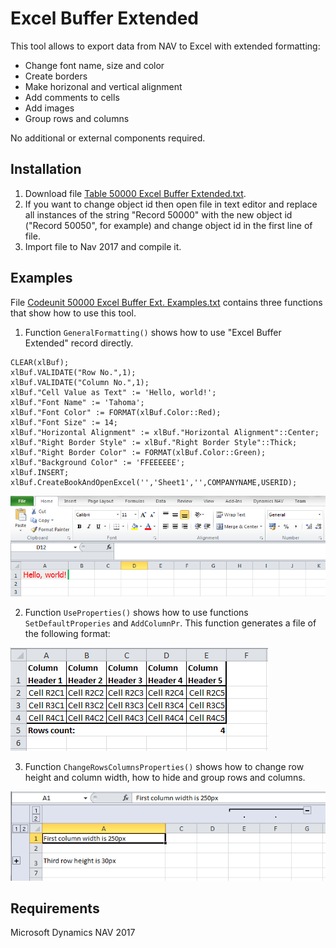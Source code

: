 # Excel Buffer Extended

This tool allows to export data from NAV to Excel with extended formatting:
- Change font name, size and color
- Create borders
- Make horizonal and vertical alignment
- Add comments to cells
- Add images
- Group rows and columns

No additional or external components required.

## Installation

1. Download file [Table 50000 Excel Buffer Extended.txt](Objects/Table%2050000%20Excel%20Buffer%20Extended.txt).
2. If you want to change object id then open file in text editor and replace all instances of the string "Record 50000" with the new object id ("Record 50050", for example) and change object id in the first line of file.
3. Import file to Nav 2017 and compile it. 

## Examples

File [Codeunit 50000 Excel Buffer Ext. Examples.txt](Objects/Codeunit%2050000%20Excel%20Buffer%20Ext.%20Examples.txt) contains three functions that show how to use this tool.

1. Function `GeneralFormatting()` shows how to use "Excel Buffer Extended" record directly.
```
CLEAR(xlBuf);
xlBuf.VALIDATE("Row No.",1);
xlBuf.VALIDATE("Column No.",1);
xlBuf."Cell Value as Text" := 'Hello, world!';
xlBuf."Font Name" := 'Tahoma';
xlBuf."Font Color" := FORMAT(xlBuf.Color::Red);
xlBuf."Font Size" := 14;
xlBuf."Horizontal Alignment" := xlBuf."Horizontal Alignment"::Center;
xlBuf."Right Border Style" := xlBuf."Right Border Style"::Thick;
xlBuf."Right Border Color" := FORMAT(xlBuf.Color::Green);
xlBuf."Background Color" := 'FFEEEEEE';
xlBuf.INSERT;
xlBuf.CreateBookAndOpenExcel('','Sheet1','',COMPANYNAME,USERID);
```
![](Img/GeneralFormatting.png)

2. Function `UseProperties()` shows how to use functions `SetDefaultProperies` and `AddColumnPr`.
This function generates a file of the following format:

![](Img/UseProperties.png)

3. Function `ChangeRowsColumnsProperties()` shows how to change row height and column width, how to hide and group rows and columns.

![](Img/RowsCols.png)

## Requirements

Microsoft Dynamics NAV 2017
